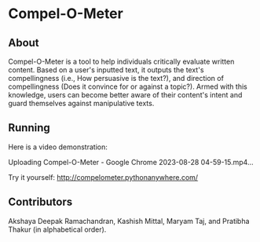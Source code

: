 # Compel-O-Meter

## About

Compel-O-Meter is a tool to help individuals critically evaluate written content. Based on a user's inputted text, it outputs the text's compellingness (i.e., How persuasive is the text?), and direction of compellingness (Does it convince for or against a topic?). Armed with this knowledge, users can become better aware of their content's intent and guard themselves against manipulative texts. 

## Running
Here is a video demonstration: 


Uploading Compel-O-Meter - Google Chrome 2023-08-28 04-59-15.mp4…



Try it yourself: http://compelometer.pythonanywhere.com/ 


## Contributors

Akshaya Deepak Ramachandran, Kashish Mittal, Maryam Taj, and Pratibha Thakur (in alphabetical order).

 


